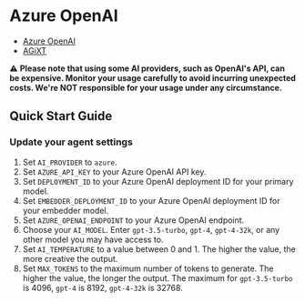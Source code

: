 # Azure OpenAI
- [Azure OpenAI](https://learn.microsoft.com/en-us/azure/cognitive-services/openai/concepts/models)
- [AGiXT](https://github.com/Josh-XT/AGiXT)

⚠️ **Please note that using some AI providers, such as OpenAI's API, can be expensive. Monitor your usage carefully to avoid incurring unexpected costs. We're NOT responsible for your usage under any circumstance.**

## Quick Start Guide
### Update your agent settings
1. Set `AI_PROVIDER` to `azure`.
2. Set `AZURE_API_KEY` to your Azure OpenAI API key.
3. Set `DEPLOYMENT_ID` to your Azure OpenAI deployment ID for your primary model.
4. Set `EMBEDDER_DEPLOYMENT_ID` to your Azure OpenAI deployment ID for your embedder model.
5. Set `AZURE_OPENAI_ENDPOINT` to your Azure OpenAI endpoint.
6. Choose your `AI_MODEL`.  Enter `gpt-3.5-turbo`, `gpt-4`, `gpt-4-32k`, or any other model you may have access to.
7. Set `AI_TEMPERATURE` to a value between 0 and 1. The higher the value, the more creative the output.
8. Set `MAX_TOKENS` to the maximum number of tokens to generate. The higher the value, the longer the output.  The maximum for `gpt-3.5-turbo` is 4096, `gpt-4` is 8192, `gpt-4-32k` is 32768.

